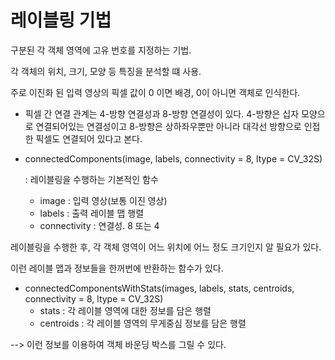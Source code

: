 # 레이블링 기법

구분된 각 객체 영역에 고유 번호를 지정하는 기법.

각 객체의 위치, 크기, 모양 등 특징을 분석할 떄 사용.

주로 이진화 된 입력 영상의 픽셀 값이 0 이면 배경, 0이 아니면 객체로 인식한다.

- 픽셀 간 연결 관계는 4-방향 연결성과 8-방향 연결성이 있다. 4-방향은 십자 모양으로 연결되어있는 연결성이고 8-방향은 상하좌우뿐만 아니라 대각선 방향으로 인접한 픽셀도 연결되어 있다고 본다.


- connectedComponents(image, labels, connectivity = 8, ltype = CV_32S) 

    : 레이블링을 수행하는 기본적인 함수
    - image : 입력 영상(보통 이진 영상)
    - labels : 출력 레이블 맵 행렬
    - connectivity : 연결성. 8 또는 4

레이블링을 수행한 후, 각 객체 영역이 어느 위치에 어느 정도 크기인지 알 필요가 있다.

이런 레이블 맵과 정보들을 한꺼번에 반환하는 함수가 있다.

- connectedComponentsWithStats(images, labels, stats, centroids, connectivity = 8, ltype = CV_32S)
    - stats : 각 레이블 영역에 대한 정보를 담은 행렬
    - centroids : 각 레이블 영역의 무게중심 정보를 담은 행렬


--> 이런 정보를 이용하여 객체 바운딩 박스를 그릴 수 있다.


